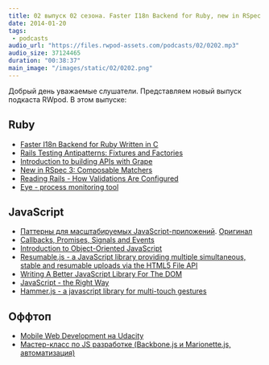 ```yaml
---
title: 02 выпуск 02 сезона. Faster I18n Backend for Ruby, new in RSpec 3, Eye, Resumable.js, Hammer.js и прочее
date: 2014-01-20
tags:
 - podcasts
audio_url: "https://files.rwpod-assets.com/podcasts/02/0202.mp3"
audio_size: 37124465
duration: "00:38:37"
main_image: "/images/static/02/0202.png"
---
```


Добрый день уважаемые слушатели. Представляем новый выпуск подкаста RWpod. В этом выпуске:

## Ruby

 - [Faster I18n Backend for Ruby Written in C](http://instructure.github.io/blog/2014/01/07/faster-ruby-i18n-backend-written-in-c/)
 - [Rails Testing Antipatterns: Fixtures and Factories](https://semaphoreapp.com/blog/2014/01/14/rails-testing-antipatterns-fixtures-and-factories.html)
 - [Introduction to building APIs with Grape](http://codetunes.com/2014/introduction-to-building-apis-with-grape/)
 - [New in RSpec 3: Composable Matchers](http://myronmars.to/n/dev-blog/2014/01/new-in-rspec-3-composable-matchers)
 - [Reading Rails - How Validations Are Configured](http://monkeyandcrow.com/blog/reading_rails_validations/)
 - [Eye - process monitoring tool](https://github.com/kostya/eye)

## JavaScript

 - [Паттерны для масштабируемых JavaScript-приложений](http://largescalejs.ru/). [Оригинал](http://addyosmani.com/largescalejavascript/)
 - [Callbacks, Promises, Signals and Events](http://blog.millermedeiros.com/callbacks-promises-signals-and-events/)
 - [Introduction to Object-Oriented JavaScript](https://developer.mozilla.org/en-US/docs/Web/JavaScript/Introduction_to_Object-Oriented_JavaScript)
 - [Resumable.js - a JavaScript library providing multiple simultaneous, stable and resumable uploads via the HTML5 File API](http://resumablejs.com/)
 - [Writing A Better JavaScript Library For The DOM](http://www.responsivejavascript.com/)
 - [JavaScript - the Right Way](http://jstherightway.org/)
 - [Hammer.js - a javascript library for multi-touch gestures](http://eightmedia.github.io/hammer.js/)

## Оффтоп

 - [Mobile Web Development на Udacity](https://www.udacity.com/course/cs256)
 - [Мастер-класс по JS разработке (Backbone.js и Marionette.js, автоматизация)](http://www.smartme.com.ua/workshops/razrabotka-veb-prilozheniy-s-ispolzovaniem-coffeescript-i-backbonejs-0)

